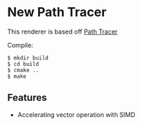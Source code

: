 # New Path Tracer

This renderer is based off [Path Tracer](https://github.com/JamesGriffin/Path-Tracer)

Compile:

```
$ mkdir build
$ cd build
$ cmake ..
$ make
```

## Features

- Accelerating vector operation with SIMD
